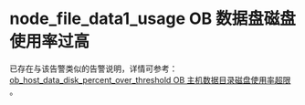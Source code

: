 # node_file_data1_usage OB 数据盘磁盘使用率过高

已存在与该告警类似的告警说明，详情可参考：[ob_host_data_disk_percent_over_threshold OB 主机数据目录磁盘使用率超限](../2.ob-alert/35.ob_host_data_disk_percent_over_threshold.md) 。
